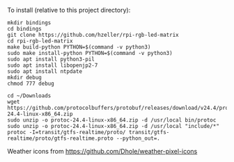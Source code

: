 To install (relative to this project directory):

```
mkdir bindings
cd bindings
git clone https://github.com/hzeller/rpi-rgb-led-matrix
cd rpi-rgb-led-matrix
make build-python PYTHON=$(command -v python3)
sudo make install-python PYTHON=$(command -v python3)
sudo apt install python3-pil
sudo apt install libopenjp2-7
sudo apt install ntpdate
mkdir debug
chmod 777 debug

cd ~/Downloads
wget https://github.com/protocolbuffers/protobuf/releases/download/v24.4/protoc-24.4-linux-x86_64.zip
sudo unzip -o protoc-24.4-linux-x86_64.zip -d /usr/local bin/protoc 
sudo unzip -o protoc-24.4-linux-x86_64.zip -d /usr/local "include/*"
protoc -I=transit/gtfs-realtime/proto/ transit/gtfs-realtime/proto/gtfs-realtime.proto --python_out=.
```

Weather icons from https://github.com/Dhole/weather-pixel-icons
